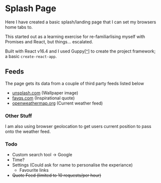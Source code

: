 # Splash Page

Here I have created a basic splash/landing page that I can set my browsers home tabs to.

This started out as a learning exercise for re-familiarlising myself with Promises and React, but things... escalated.

Built with React v16.4 and I used Guppy[[^]](https://github.com/joshwcomeau/guppy) to create the project framework; a basic `create-react-app`.

## Feeds

The page gets its data from a couple of third party feeds listed below

- [unsplash.com](https://source.unsplash.com) (Wallpaper image)
- [favqs.com](https://favqs.com/api) (Inspirational quote)
- [openweathermap.org](https://openweathermap.org/) (Current weather feed)

### Other Stuff

I am also using browser geolocation to get users current position to pass onto the weather feed.


### Todo

- Custom search tool -> Google
- Time?
- Settings (Could ask for name to personalise the experiance)
    - Favourite links
- ~~Quote Feed (limited to 10 requests/per hour)~~